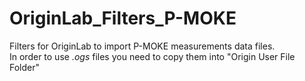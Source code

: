 # OriginLab_Filters_P-MOKE
Filters for OriginLab to import P-MOKE measurements data files.  
In order to use _.ogs_ files you need to copy them into "Origin User File Folder"
